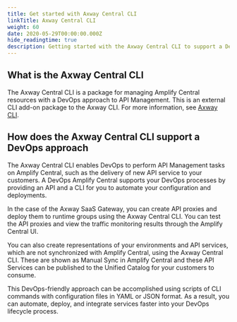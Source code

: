 ```yaml
---
title: Get started with Axway Central CLI
linkTitle: Axway Central CLI
weight: 60
date: 2020-05-29T00:00:00.000Z
hide_readingtime: true
description: Getting started with the Axway Central CLI to support a DevOps approach to API Management
---
```


## What is the Axway Central CLI

The Axway Central CLI is a package for managing Amplify Central resources with a DevOps approach to API Management. This is an external CLI add-on package to the Axway CLI. For more information, see [Axway CLI](https://docs.axway.com/bundle/axwaycli-open-docs/page/docs/index.html).

## How does the Axway Central CLI support a DevOps approach

The Axway Central CLI enables DevOps to perform API Management tasks on Amplify Central, such as the delivery of new API service to your customers. A DevOps Amplify Central supports your DevOps processes by providing an API and a CLI for you to automate your configuration and deployments.

In the case of the Axway SaaS Gateway, you can create API proxies and deploy them to runtime groups using the Axway Central CLI. You can test the API proxies and view the traffic monitoring results through the Amplify Central UI.

You can also create representations of your environments and API services, which are not synchronized with Amplify Central, using the Axway Central CLI. These are shown as Manual Sync in Amplify Central and these API Services can be published to the Unified Catalog for your customers to consume.

This DevOps-friendly approach can be accomplished using scripts of CLI commands with configuration files in YAML or JSON format. As a result, you can automate, deploy, and integrate services faster into your DevOps lifecycle process.
